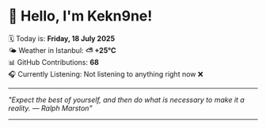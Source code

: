 # 👋 Hello, I'm Kekn9ne!

🗓️ Today is: **Friday, 18 July 2025**  
🌤️ Weather in Istanbul: **⛅️  +25°C**  
📊 GitHub Contributions: **68**  
🎧 Currently Listening: Not listening to anything right now ❌

---

_"Expect the best of yourself, and then do what is necessary to make it a reality. — *Ralph Marston*"_

---
